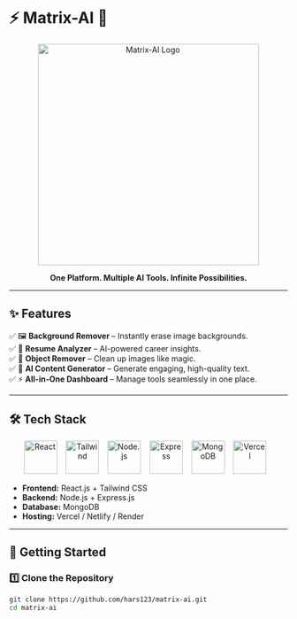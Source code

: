 # ⚡ Matrix-AI 🚀  

<p align="center">
  <img src="https://dummyimage.com/400x120/0f172a/ffffff&text=Matrix-AI" alt="Matrix-AI Logo" width="400"/>
</p>  

<p align="center">
  <b>One Platform. Multiple AI Tools. Infinite Possibilities.</b>  
</p>  

---

## ✨ Features  

✅ 🖼️ **Background Remover** – Instantly erase image backgrounds.  
✅ 📄 **Resume Analyzer** – AI-powered career insights.  
✅ 🎨 **Object Remover** – Clean up images like magic.  
✅ 📝 **AI Content Generator** – Generate engaging, high-quality text.  
✅ ⚡ **All-in-One Dashboard** – Manage tools seamlessly in one place.  

---

## 🛠️ Tech Stack  

<p align="center">
  <img src="https://cdn.worldvectorlogo.com/logos/react-2.svg" alt="React" width="60" height="60"/> &nbsp;&nbsp;
  <img src="https://cdn.worldvectorlogo.com/logos/tailwindcss.svg" alt="Tailwind" width="60" height="60"/> &nbsp;&nbsp;
  <img src="https://cdn.worldvectorlogo.com/logos/nodejs-icon.svg" alt="Node.js" width="60" height="60"/> &nbsp;&nbsp;
  <img src="https://cdn.worldvectorlogo.com/logos/express-109.svg" alt="Express" width="60" height="60"/> &nbsp;&nbsp;
  <img src="https://cdn.worldvectorlogo.com/logos/mongodb-icon-1.svg" alt="MongoDB" width="60" height="60"/> &nbsp;&nbsp;
  <img src="https://cdn.worldvectorlogo.com/logos/vercel.svg" alt="Vercel" width="60" height="60"/> &nbsp;&nbsp;
</p>  

- **Frontend:** React.js + Tailwind CSS  
- **Backend:** Node.js + Express.js  
- **Database:** MongoDB  
- **Hosting:** Vercel / Netlify / Render  

---

## 🚀 Getting Started  

### 1️⃣ Clone the Repository  
```bash
git clone https://github.com/hars123/matrix-ai.git
cd matrix-ai
